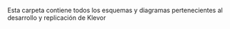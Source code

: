 Esta carpeta contiene todos los esquemas y diagramas pertenecientes al desarrollo y replicación de Klevor
